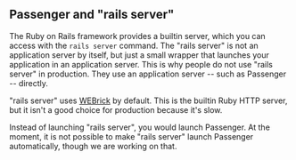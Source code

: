 ## Passenger and "rails server"

The Ruby on Rails framework provides a builtin server, which you can access with the `rails server` command. The "rails server" is not an application server by itself, but just a small wrapper that launches your application in an application server. This is why people do not use "rails server" in production. They use an application server -- such as Passenger -- directly.

"rails server" uses [WEBrick](http://ruby-doc.org/stdlib-2.2.0/libdoc/webrick/rdoc/WEBrick.html) by default. This is the builtin Ruby HTTP server, but it isn't a good choice for production because it's slow.

Instead of launching "rails server", you would launch Passenger. At the moment, it is not possible to make "rails server" launch Passenger automatically, though we are working on that.
